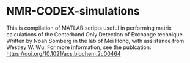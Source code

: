 # NMR-CODEX-simulations
This is compilation of MATLAB scripts useful in performing matrix calculations of the Centerband Only Detection of Exchange technique.
Written by Noah Somberg in the lab of Mei Hong, with assistance from Westley W. Wu.
For more information, see the publcation: https://doi.org/10.1021/acs.biochem.2c00464
